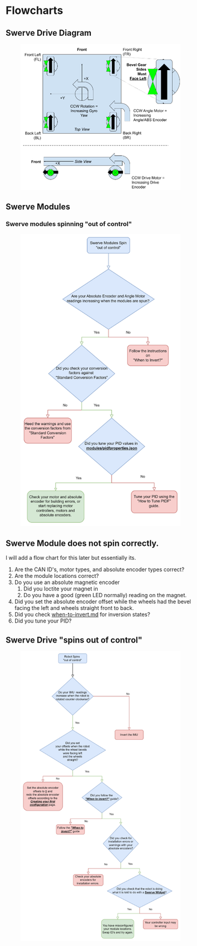 # Flowcharts

## Swerve Drive Diagram

<figure><img src="../.gitbook/assets/image (14).png" alt=""><figcaption></figcaption></figure>

## Swerve Modules

### Swerve modules spinning "out of control"

<figure><img src="../.gitbook/assets/image (2).png" alt=""><figcaption></figcaption></figure>

## Swerve Module does not spin correctly.

I will add a flow chart for this later but essentially its.

1. Are the CAN ID's, motor types, and absolute encoder types correct?
2. Are the module locations correct?
3. Do you use an absolute magnetic encoder
   1. Did you loctite your magnet in
   2. Do you have a good (green LED normally) reading on the magnet.
4. Did you set the absolute encoder offset while the wheels had the bevel facing the left and wheels straight front to back.
5. Did you check [when-to-invert.md](when-to-invert.md "mention") for inversion states?
6. Did you tune your PID?

## Swerve Drive "spins out of control"

<figure><img src="../.gitbook/assets/image (3).png" alt=""><figcaption></figcaption></figure>
